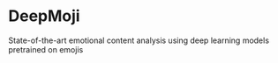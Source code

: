 # DeepMoji
State-of-the-art emotional content analysis using deep learning models pretrained on emojis
